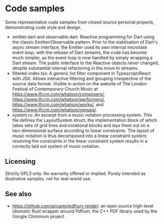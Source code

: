 # Code samples

Some representative code samples from closed source personal projects, demonstrating code style and design.

* emitter.dart and observable.dart: Reactive programming for Dart using the classic Emitter/Observable pattern. Prior to the stablisation of Dart's async stream interface, the Emitter used its own internal microtask event loop; with the release of Dart streams, the code has become much simpler, as the event loop is now handled by simply wrapping a Dart stream. The public interface to the Reactive objects never changed, despite substantial internal refactoring in the move to streams.
* filtered-index.tsx: A generic list filter component in Typescript/React with JSX. Allows interactive filtering and grouping irrespective of the source data format. Visible in action on the website of The London Festival of Contemporary Church Music at https://www.lfccm.com/whatson/composers/, https://www.lfccm.com/whatson/performers/, https://www.lfccm.com/whatson/works/, and https://www.lfccm.com/whatson/venues/.
* system.rs: An excerpt from a music notation processing system. This file defines the LayoutSystem struct, the implementation block of which takes sets of grid lines and notational blocks and lays them out on a two-dimensional surface according to linear constraints. The layout of music notation is thus decomposed into a linear constraint system; resolving the constraints in the linear constraint system results in a correctly laid out system of music notation.

## Licensing

Strictly GPL3 only. No warranty offered or implied. Purely intended as illustrative samples, not for real-world use.

## See also

* https://github.com/ajrcarey/pdfium-render: an open source high-level idiomatic Rust wrapper around Pdfium, the C++ PDF library used by the Google Chromium project
